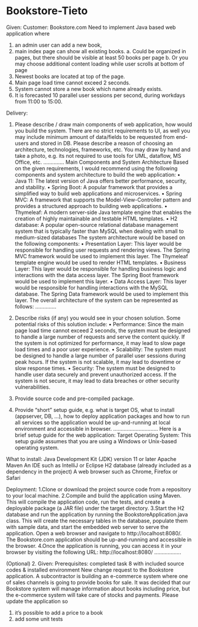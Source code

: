 # Bookstore-Tieto
Given:
Customer: Bookstore.com
Need to implement Java based web application where 
1. an admin user can add a new book,
2. main index page can show all existing books.
a. Could be organized in pages, but there should be visible at least 50 books 
per page
b. Or you may choose additional content loading while user scrolls at bottom of 
page 
3. Newest books are located at top of the page.
4. Main page load time cannot exceed 2 seconds.
5. System cannot store a new book which name already exists.
6. It is forecasted 10 parallel user sessions per second, during workdays from 11:00 to 
15:00.

Delivery:
1. Please describe / draw main components of web application, how would you build the 
system. There are no strict requirements to UI, as well you may include minimum amount of 
data/fields to be requested from end-users and stored in DB. Please describe a reason of 
choosing an architecture, technologies, frameworks, etc. You may draw by hand and take a 
photo, e.g. its not required to use tools for UML, dataflow, MS Office, etc.
..............
Main Components and System Architecture Based on the given requirements, I would recommend using the following components and system architecture to build the web application:
•	Java 11: The latest version of Java offers better performance, security, and stability.
•	Spring Boot: A popular framework that provides a simplified way to build web applications and microservices.
•	Spring MVC: A framework that supports the Model-View-Controller pattern and provides a structured approach to building web applications.
•	Thymeleaf: A modern server-side Java template engine that enables the creation of highly maintainable and testable HTML templates.
•	H2 database: A popular open-source relational database management system that is typically faster than MySQL when dealing with small to medium-sized databases
The system architecture would be based on the following components:
•	Presentation Layer: This layer would be responsible for handling user requests and rendering views. The Spring MVC framework would be used to implement this layer. The Thymeleaf template engine would be used to render HTML templates.
•	Business Layer: This layer would be responsible for handling business logic and interactions with the data access layer. The Spring Boot framework would be used to implement this layer.
•	Data Access Layer: This layer would be responsible for handling interactions with the MySQL database. The Spring Data framework would be used to implement this layer.
The overall architecture of the system can be represented as follows:
..............

2. Describe risks (if any) you would see in your chosen solution.
Some potential risks of this solution include:
•	Performance: Since the main page load time cannot exceed 2 seconds, the system must be designed to handle a large number of requests and serve the content quickly. If the system is not optimized for performance, it may lead to slow page load times and a poor user experience.
•	Scalability: The system must be designed to handle a large number of parallel user sessions during peak hours. If the system is not scalable, it may lead to downtime or slow response times.
•	Security: The system must be designed to handle user data securely and prevent unauthorized access. If the system is not secure, it may lead to data breaches or other security vulnerabilities.

3. Provide source code and pre-compiled package.
4. Provide “short” setup guide, e.g. what is target OS, what to install (appserver, DB, …), 
how to deploy application packages and how to run all services so the application would be 
up-and-running at local environment and accessible in browser.
..............................
Here is a brief setup guide for the web application:
Target Operating System:
This setup guide assumes that you are using a Windows or Unix-based operating system.

What to install:
Java Development Kit (JDK) version 11 or later
Apache Maven
An IDE such as IntelliJ or Eclipse
H2 database (already included as a dependency in the project)
A web browser such as Chrome, Firefox or Safari

Deployment:
1.Clone or download the project source code from a repository to your local machine.
2.Compile and build the application using Maven. This will compile the application code, run the tests, and create a deployable package (a JAR file) under the target directory.
3.Start the H2 database and run the application by running the BookstoreApplication.java class. This will create the necessary tables in the database, populate them with sample data, and start the embedded web server to serve the application.
Open a web browser and navigate to http://localhost:8080/. The Bookstore.com application should be up-and-running and accessible in the browser.
4.Once the application is running, you can access it in your browser by visiting the following URL: http://localhost:8080/ 
..................

(Optional) 2. Given:
Prerequisites: completed task 8 with included source codes & installed environment
New change request to the Bookstore application.
A subcontractor is building an e-commerce system where one of sales channels is going to 
provide books for sale. It was decided that our Bookstore system will manage information 
about books including price, but the e-commerce system will take care of stocks and 
payments.
Please update the application so 
1. it’s possible to add a price to a book
2. add some unit tests
